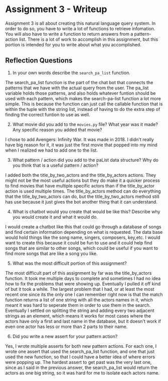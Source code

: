 # Assignment 3 - Writeup

Assignment 3 is all about creating this natural language query system.  In order to do so, you have to write a lot of functions to retrieve infomation.  You will also have to write a function to return answers from a pattern-action list.  There is a lot of work to accomplish in this assignment, but this portion is intended for you to write about what you accomplished.

## Reflection Questions
1. In your own words describe the `search_pa_list` function.

The search_pa_list function is the part of the chat bot that connects the patterns that we have with the actual query from the user. The pa_list variable holds those patterns, and also holds whatever funtion should be used with each pattern, which makes the search-pa-list function a lot more simple. This is because the function can just call the callable function that is within the tuple with the string list, instead of having to do the extra step of finding the correct funtion to use as well.

2. What movie did you add to the `movies.py` file?  What year was it made? Any specific reason you added that movie?

I chose to add Avengers: Infinity War. It was made in 2018. I didn't really have big reason for it, it was just the first movie that popped into my mind when I realized we had to add one to the list.

3. What pattern / action did you add to the paList data structure?  Why do you think that is a useful pattern / action?

I added both the title_by_two_actors and the title_by_actors actions. They might not be the most useful actions but they do make it a quicker process to find movies that have multiple specific actors than if the title_by_actor action is used multiple times. The title_by_actors method can do everything that the title_by_two_actors can do, but the title_by_two_actors method still has use because it just gives the bot another thing that it can understand.

4. What is chatbot would you create that would be like this?  Describe why you would create it and what it would do.

I would create a chatbot like this that could go through a database of songs and find certain information depending on what is requested. The data base would hold things like the song name, singers, composers, key,etc. I would want to create this because it could be fun to use and it could help find songs that are similar to other songs, which could be useful if you want to find more songs that are like a song you like.

5. What was the most difficult portion of this assignment?

The most difficult part of this assignment by far was the title_by_actors function. It took me multiple days to complete and sometimes I had no idea how to fix the problems that were showing up. Eventually I pulled it off kind of but it took a while. The largest problem that I had, or at least the most recent one since its the only one I can remember right now is that the match function returns a list of one string with all the actors names in it, which meant it was hard to seperate them in order to use them in the search. Eventually I settled on splitting the string and adding every two adjacent strings as an element, which means it works for most cases where the actors have only a first and last name in the database, but it doesn't work if even one actor has less or more than 2 parts to their name.

6. Did you write a new assert for your pattern action?

Yes, I wrote multiple asserts for both new pattern actions. For each one, I wrote one assert that used the search_pa_list function, and one that just used the new function, so that I could have a better idea of where errors were popping up. The hardest assert to get past was the very last one, since as I said in the previous answer, the search_pa_list would return the actors as one big string, so it was hard for me to isolate each actors name.
